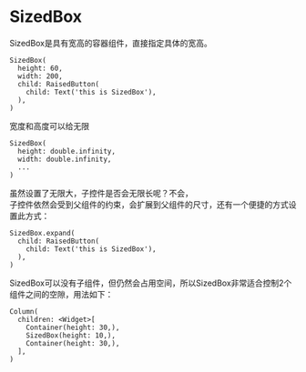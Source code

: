 # SizedBox

SizedBox是具有宽高的容器组件，直接指定具体的宽高。
```
SizedBox(
  height: 60,
  width: 200,
  child: RaisedButton(
    child: Text('this is SizedBox'),
  ),
)
```

宽度和高度可以给无限
```
SizedBox(
  height: double.infinity,
  width: double.infinity,
  ...
)
```

虽然设置了无限大，子控件是否会无限长呢？不会，  
子控件依然会受到父组件的约束，会扩展到父组件的尺寸，还有一个便捷的方式设置此方式：
```
SizedBox.expand(
  child: RaisedButton(
    child: Text('this is SizedBox'),
  ),
)
```

SizedBox可以没有子组件，但仍然会占用空间，所以SizedBox非常适合控制2个组件之间的空隙，用法如下：
```
Column(
  children: <Widget>[
    Container(height: 30,),
    SizedBox(height: 10,),
    Container(height: 30,),
  ],
)
```

